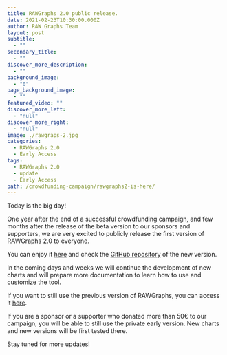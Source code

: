 ```yaml
---
title: RAWGraphs 2.0 public release.
date: 2021-02-23T10:30:00.000Z
author: RAW Graphs Team
layout: post
subtitle:
  - ""
secondary_title:
  - ""
discover_more_description:
  - ""
background_image:
  - "0"
page_background_image:
  - ""
featured_video: ""
discover_more_left:
  - "null"
discover_more_right:
  - "null"
image: ./rawgraps-2.jpg
categories:
  - RAWGraphs 2.0
  - Early Access
tags:
  - RAWGraphs 2.0
  - update
  - Early Access
path: /crowdfunding-campaign/rawgraphs2-is-here/
---
```


Today is the big day!

One year after the end of a successful crowdfunding campaign, and few months after the release of the beta version to our sponsors and supporters, we are very excited to publicly release the first version of RAWGraphs 2.0 to everyone.

You can enjoy it [here](https://app.rawgraphs.io/) and check the [GitHub repository](https://github.com/rawgraphs/rawgraphs-app) of the new version.

In the coming days and weeks we will continue the development of new charts and will prepare more documentation to learn how to use and customize the tool.

If you want to still use the previous version of RAWGraphs, you can access it [here](https://old.rawgraphs.io/).

If you are a sponsor or a supporter who donated more than 50€ to our campaign, you will be able to still use the private early version. New charts and new versions will be first tested there.

Stay tuned for more updates!
